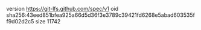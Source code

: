 version https://git-lfs.github.com/spec/v1
oid sha256:43eed851bfea925a66d5d36f3e3789c39421fd6268e5abad603535ff9d02d2c5
size 11742
